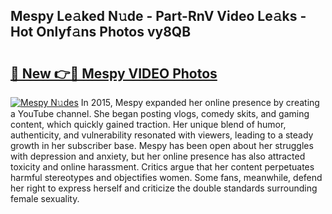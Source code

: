 ## Mespy Le𝚊ked N𝚞de - Part-RnV Video Le𝚊ks - Hot Onlyf𝚊ns Photos vy8QB

# <h2><a href="http://ac44424.deff.icu/?id=Mespy">🔗 New 👉🔴 Mespy VIDEO Photos</a></h2>

[![Mespy N𝚞des](https://i.imgur.com/rIISA9y.gif)](http://ac44424.deff.icu/?id=Mespy)
In 2015, Mespy expanded her online presence by creating a YouTube channel. She began posting vlogs, comedy skits, and gaming content, which quickly gained traction. Her unique blend of humor, authenticity, and vulnerability resonated with viewers, leading to a steady growth in her subscriber base. Mespy has been open about her struggles with depression and anxiety, but her online presence has also attracted toxicity and online harassment. Critics argue that her content perpetuates harmful stereotypes and objectifies women. Some fans, meanwhile, defend her right to express herself and criticize the double standards surrounding female sexuality.
